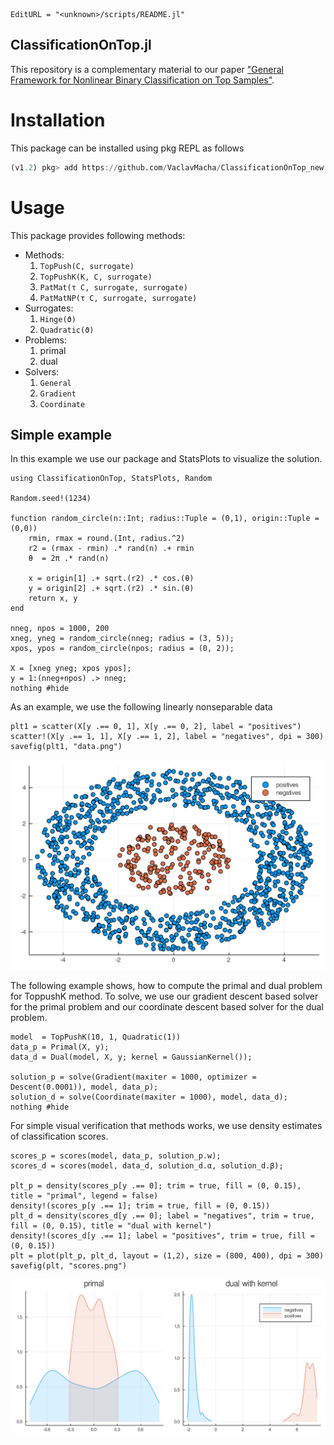 ```@meta
EditURL = "<unknown>/scripts/README.jl"
```

##  ClassificationOnTop.jl
This repository is a complementary material to our paper ["General Framework for Nonlinear Binary Classification on Top Samples"]().

# Installation

This package can be installed using pkg REPL as follows
```julia
(v1.2) pkg> add https://github.com/VaclavMacha/ClassificationOnTop_new.jl
```

# Usage

This package provides following methods:
* Methods:
    1. `TopPush(C, surrogate)`
    2. `TopPushK(K, C, surrogate)`
    3. `PatMat(τ C, surrogate, surrogate)`
    4. `PatMatNP(τ C, surrogate, surrogate)`
* Surrogates:
    1. `Hinge(ϑ)`
    2. `Quadratic(ϑ)`
* Problems:
    1. primal
    2. dual
* Solvers:
    1. `General`
    2. `Gradient`
    3. `Coordinate`

## Simple example

In this example we use our package and StatsPlots to visualize the solution.

```@example README
using ClassificationOnTop, StatsPlots, Random

Random.seed!(1234)

function random_circle(n::Int; radius::Tuple = (0,1), origin::Tuple = (0,0))
    rmin, rmax = round.(Int, radius.^2)
    r2 = (rmax - rmin) .* rand(n) .+ rmin
    θ  = 2π .* rand(n)

    x = origin[1] .+ sqrt.(r2) .* cos.(θ)
    y = origin[2] .+ sqrt.(r2) .* sin.(θ)
    return x, y
end

nneg, npos = 1000, 200
xneg, yneg = random_circle(nneg; radius = (3, 5));
xpos, ypos = random_circle(npos; radius = (0, 2));

X = [xneg yneg; xpos ypos];
y = 1:(nneg+npos) .> nneg;
nothing #hide
```

 As an example, we use the following linearly nonseparable data

```@example README
plt1 = scatter(X[y .== 0, 1], X[y .== 0, 2], label = "positives")
scatter!(X[y .== 1, 1], X[y .== 1, 2], label = "negatives", dpi = 300)
savefig(plt1, "data.png")
```

![Simple example](scripts/data.png)

The following example shows, how to compute the primal and dual problem for ToppushK method. To solve, we use our gradient descent based solver for the primal problem and our coordinate descent based solver for the dual problem.

```@example README
model  = TopPushK(10, 1, Quadratic(1))
data_p = Primal(X, y);
data_d = Dual(model, X, y; kernel = GaussianKernel());

solution_p = solve(Gradient(maxiter = 1000, optimizer = Descent(0.0001)), model, data_p);
solution_d = solve(Coordinate(maxiter = 1000), model, data_d);
nothing #hide
```

For simple visual verification that methods works, we use density estimates of classification scores.

```@example README
scores_p = scores(model, data_p, solution_p.w);
scores_d = scores(model, data_d, solution_d.α, solution_d.β);

plt_p = density(scores_p[y .== 0]; trim = true, fill = (0, 0.15), title = "primal", legend = false)
density!(scores_p[y .== 1]; trim = true, fill = (0, 0.15))
plt_d = density(scores_d[y .== 0]; label = "negatives", trim = true, fill = (0, 0.15), title = "dual with kernel")
density!(scores_d[y .== 1]; label = "positives", trim = true, fill = (0, 0.15))
plt = plot(plt_p, plt_d, layout = (1,2), size = (800, 400), dpi = 300)
savefig(plt, "scores.png")
```

![Comparison of scores.](scripts/scores.png)

